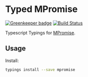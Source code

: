 # Typed MPromise

[![Greenkeeper badge](https://badges.greenkeeper.io/types/npm-mpromise.svg)](https://greenkeeper.io/)
[![Build Status](https://travis-ci.org/typed-typings/npm-mpromise.svg?branch=master)](https://travis-ci.org/typed-typings/npm-mpromise)

Typescript Typings for [MPromise](https://www.npmjs.com/package/mpromise).

## Usage

Install:

```bash
typings install --save mpromise
```
